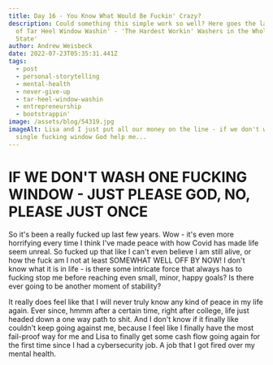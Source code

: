 ```yaml
---
title: Day 16 - You Know What Would Be Fuckin' Crazy?
description: Could something this simple work so well? Here goes the launching
  of Tar Heel Window Washin' - 'The Hardest Workin' Washers in the Whole Damn
  State'
author: Andrew Weisbeck
date: 2022-07-23T05:35:31.441Z
tags:
  - post
  - personal-storytelling
  - mental-health
  - never-give-up
  - tar-heel-window-washin
  - entrepreneurship
  - bootstrappin'
image: /assets/blog/54319.jpg
imageAlt: Lisa and I just put all our money on the line - if we don't was a
  single fucking window God help me...
---
```

# IF WE DON'T WASH ONE FUCKING WINDOW - JUST PLEASE GOD, NO, PLEASE JUST ONCE

So it's been a really fucked up last few years. Wow - it's even more horrifying every time I think I've made peace with how Covid has made life seem unreal. So fucked up that like I can't even believe I am still alive, or how the fuck am I not at least SOMEWHAT WELL OFF BY NOW! I don't know what it is in life - is there some intricate force that always has to fucking stop me before reaching even small, minor, happy goals? Is there ever going to be another moment of stability? 

It really does feel like that I will never truly know any kind of peace in my life again. Ever since, hmmm after a certain time, right after college, life just headed down a one way path to shit. And I don't know if it finally like couldn't keep going against me, because I feel like I finally have the most fail-proof way for me and Lisa to finally get some cash flow going again for the first time since I had a cybersecurity job. A job that I got fired over my mental health.